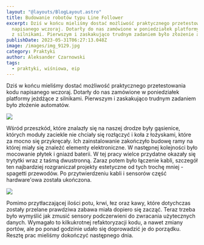 ```yaml
---
layout: "@layouts/BlogLayout.astro"
title: Budowanie robotów typu Line Follower
excerpt: Dziś w końcu mieliśmy dostać możliwość praktycznego przetestowania kodu
  napisanego wczoraj. Dotarły do nas zamówione w poniedziałek platformy jeżdżące
  z silnikami. Pierwszym i zaskakująco trudnym zadaniem było złożenie automatów.
publishDate: 2023-05-31T06:27:13.048Z
image: /images/img_9129.jpg
category: Praktyki
author: Aleksander Czarnowski
tags:
  - praktyki, wiśniowa, eip
---
```

Dziś w końcu mieliśmy dostać możliwość praktycznego przetestowania kodu napisanego wczoraj. Dotarły do nas zamówione w poniedziałek platformy jeżdżące z silnikami. Pierwszym i zaskakująco trudnym zadaniem było złożenie automatów.

![](/images/img_9110.jpg)

Wśród przeszkód, które znalazły się na naszej drodze były gąsienice, których moduły zaciekle nie chciały się rozłączyć i koła z łożyskami, które za mocno się przykręcały. Ich zainstalowanie zakończyło budowę ramy na której miały się znaleźć elementy elektroniczne. W następnej kolejności było mocowanie płytek i gniazd baterii. W tej pracy wielce przydatne okazały się trytytki wraz z taśmą dwustronną. Zaraz potem było łączenie kabli, szczegół ten najbardziej rozgraniczał projekty estetyczne od tych trochę mniej - spagetti przewodów. Po przytwierdzeniu kabli i sensorów część hardware'owa została ukończona. 

![](/images/img_9110.jpg)

Pomimo przytłaczającej ilości potu, krwi, łez oraz kawy, które dotychczas zostały przelane prawdziwa zabawa miała dopiero się zacząć. Teraz trzeba było wymyślić jak zmusić sensory podczerwieni do zwracania użytecznych danych. Wymagało to kilkukrotnej refaktoryzacji kodu, a nawet zmiany portów, ale po ponad godzinie udało się doprowadzić je do porządku. Resztę prac mieliśmy dokończyć następnego dnia.